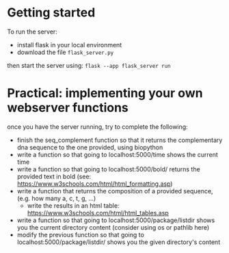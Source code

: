 # Getting started
To run the server:
- install flask in your local environment
- download the file `flask_server.py`

then start the server using:
`flask --app flask_server run`

# Practical: implementing your own webserver functions
once you have the server running,
try to complete the following:
- finish the seq_complement function so that it returns the complementary dna sequence to the one provided, using biopython
- write a function so that going to localhost:5000/time shows the current time
- write a function so that going to localhost:5000/bold/<text> returns the provided text in bold (see: https://www.w3schools.com/html/html_formatting.asp)
- write a function that returns the composition of a provided sequence, (e.g. how many a, c, t, g, ...)
    - write the results in an html table: https://www.w3schools.com/html/html_tables.asp
- write a function so that going to localhost:5000/package/listdir shows you the current directory content (consider using os or pathlib here)
- modify the previous function so that going to localhost:5000/package/listdir/<dirname> shows you the given directory's content